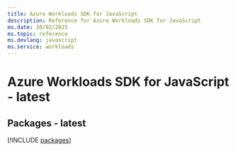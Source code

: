 ```yaml
---
title: Azure Workloads SDK for JavaScript
description: Reference for Azure Workloads SDK for JavaScript
ms.date: 10/02/2025
ms.topic: reference
ms.devlang: javascript
ms.service: workloads
---
```

# Azure Workloads SDK for JavaScript - latest
## Packages - latest
[!INCLUDE [packages](workloads-index.md)]
